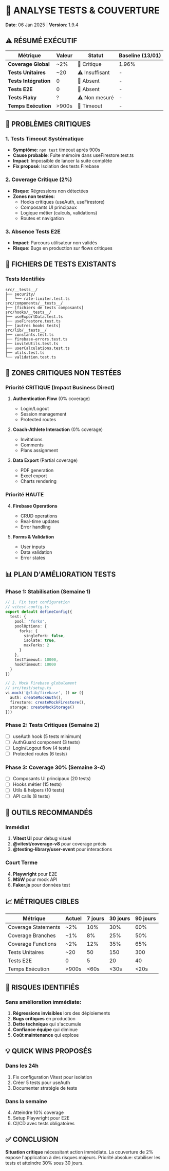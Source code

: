 # 🧪 ANALYSE TESTS & COUVERTURE
**Date**: 06 Jan 2025 | **Version**: 1.9.4

## ⚠️ RÉSUMÉ EXÉCUTIF

| Métrique | Valeur | Statut | Baseline (13/01) |
|----------|--------|--------|------------------|
| **Coverage Global** | ~2% | 🔴 Critique | 1.96% |
| **Tests Unitaires** | ~20 | ⚠️ Insuffisant | - |
| **Tests Intégration** | 0 | 🔴 Absent | - |
| **Tests E2E** | 0 | 🔴 Absent | - |
| **Tests Flaky** | ? | ⚠️ Non mesuré | - |
| **Temps Exécution** | >900s | 🔴 Timeout | - |

## 🔴 PROBLÈMES CRITIQUES

### 1. Tests Timeout Systématique
- **Symptôme**: `npm test` timeout après 900s
- **Cause probable**: Fuite mémoire dans useFirestore.test.ts
- **Impact**: Impossible de lancer la suite complète
- **Fix proposé**: Isolation des tests Firebase

### 2. Coverage Critique (2%)
- **Risque**: Régressions non détectées
- **Zones non testées**:
  - Hooks critiques (useAuth, useFirestore)
  - Composants UI principaux
  - Logique métier (calculs, validations)
  - Routes et navigation

### 3. Absence Tests E2E
- **Impact**: Parcours utilisateur non validés
- **Risque**: Bugs en production sur flows critiques

## 📁 FICHIERS DE TESTS EXISTANTS

### Tests Identifiés
```
src/__tests__/
├── security/
│   └── rate-limiter.test.ts
src/components/__tests__/
├── [fichiers de tests composants]
src/hooks/__tests__/
├── useExportData.test.ts
├── useFirestore.test.ts
├── [autres hooks tests]
src/lib/__tests__/
├── constants.test.ts
├── firebase-errors.test.ts
├── inviteUtils.test.ts
├── userCalculations.test.ts
├── utils.test.ts
└── validation.test.ts
```

## 🎯 ZONES CRITIQUES NON TESTÉES

### Priorité CRITIQUE (Impact Business Direct)
1. **Authentication Flow** (0% coverage)
   - Login/Logout
   - Session management
   - Protected routes
   
2. **Coach-Athlete Interaction** (0% coverage)
   - Invitations
   - Comments
   - Plans assignment

3. **Data Export** (Partial coverage)
   - PDF generation
   - Excel export
   - Charts rendering

### Priorité HAUTE
4. **Firebase Operations**
   - CRUD operations
   - Real-time updates
   - Error handling

5. **Forms & Validation**
   - User inputs
   - Data validation
   - Error states

## 📊 PLAN D'AMÉLIORATION TESTS

### Phase 1: Stabilisation (Semaine 1)
```typescript
// 1. Fix test configuration
// vitest.config.ts
export default defineConfig({
  test: {
    pool: 'forks',
    poolOptions: {
      forks: {
        singleFork: false,
        isolate: true,
        maxForks: 2
      }
    },
    testTimeout: 10000,
    hookTimeout: 10000
  }
})

// 2. Mock Firebase globalement
// src/test/setup.ts
vi.mock('@/lib/firebase', () => ({
  auth: createMockAuth(),
  firestore: createMockFirestore(),
  storage: createMockStorage()
}))
```

### Phase 2: Tests Critiques (Semaine 2)
- [ ] useAuth hook (5 tests minimum)
- [ ] AuthGuard component (3 tests)
- [ ] Login/Logout flow (4 tests)
- [ ] Protected routes (6 tests)

### Phase 3: Coverage 30% (Semaine 3-4)
- [ ] Composants UI principaux (20 tests)
- [ ] Hooks métier (15 tests)
- [ ] Utils & helpers (10 tests)
- [ ] API calls (8 tests)

## 🔧 OUTILS RECOMMANDÉS

### Immédiat
1. **Vitest UI** pour debug visuel
2. **@vitest/coverage-v8** pour coverage précis
3. **@testing-library/user-event** pour interactions

### Court Terme
4. **Playwright** pour E2E
5. **MSW** pour mock API
6. **Faker.js** pour données test

## 📈 MÉTRIQUES CIBLES

| Métrique | Actuel | 7 jours | 30 jours | 90 jours |
|----------|--------|---------|----------|----------|
| Coverage Statements | ~2% | 10% | 30% | 60% |
| Coverage Branches | ~1% | 8% | 25% | 50% |
| Coverage Functions | ~2% | 12% | 35% | 65% |
| Tests Unitaires | ~20 | 50 | 150 | 300 |
| Tests E2E | 0 | 5 | 20 | 40 |
| Temps Exécution | >900s | <60s | <30s | <20s |

## 🚨 RISQUES IDENTIFIÉS

### Sans amélioration immédiate:
1. **Régressions invisibles** lors des déploiements
2. **Bugs critiques** en production
3. **Dette technique** qui s'accumule
4. **Confiance équipe** qui diminue
5. **Coût maintenance** qui explose

## 💡 QUICK WINS PROPOSÉS

### Dans les 24h
1. Fix configuration Vitest pour isolation
2. Créer 5 tests pour useAuth
3. Documenter stratégie de tests

### Dans la semaine
4. Atteindre 10% coverage
5. Setup Playwright pour E2E
6. CI/CD avec tests obligatoires

## ✅ CONCLUSION

**Situation critique** nécessitant action immédiate.
La couverture de 2% expose l'application à des risques majeurs.
Priorité absolue: stabiliser les tests et atteindre 30% sous 30 jours.